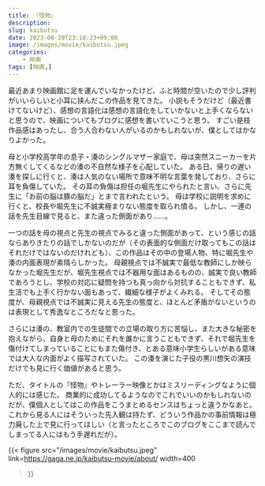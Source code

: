 ```yaml
---
title: 『怪物』
description: 
slug: kaibutsu
date: 2023-06-20T23:18:23+09:00
image: /images/movie/kaibutsu.jpeg
categories:
    - 映画
tags: [映画,]
---
```


最近あまり映画館に足を運んでいなかったけど、ふと時間が空いたので少し評判がいいらしいと小耳に挟んだこの作品を見てきた。
小説もそうだけど（最近書けてないけど）、感想の言語化は感想の言語化をしていかないと上手くならないと思うので、映画についてもブログに感想を書いていこうと思う。
すごい是枝作品感はあったし、合う人合わない人がいるのかもしれないが、僕としてはかなりよかった。

母と小学校高学年の息子・湊のシングルマザー家庭で、母は突然スニーカーを片方無くしてくるなどの湊の不自然な様子を心配していた。
ある日、帰りの遅い湊を探しに行くと、湊は人気のない場所で意味不明な言葉を発しており、さらに耳を負傷していた。
その耳の負傷は担任の堀先生にやられたと言い、さらに先生に「お前の脳は豚の脳だ」とまで言われたという。
母は学校に説明を求めに行くと、校長や堀先生に不誠実極まりない態度を取られ憤る。
しかし、一連の話を先生目線で見ると、また違った側面があり……。

一つの話を母の視点と先生の視点でみると違った側面があって、という感じの話ならありきたりの話でしかないのだが（その表面的な側面だけ取ってもこの話はそれだけではないのだけれども）、この作品はその中の登場人物、特に堀先生や湊の内面表現が素晴らしかった。
母親視点では不誠実で最低な教師にしか映らなかった堀先生だが、堀先生視点では不器用な面はあるものの、誠実で良い教師であろうとし、学校の対応に疑問を持つも真っ向から対抗することもできず、私生活でも上手く行かない面もあって、繊細な様子がよくみれる。
そしてその態度が、母親視点では不誠実に見える先生の態度と、ほとんど矛盾がないというのは表現として秀逸なところだなと思った。

さらには湊の、教室内での生徒間での立場の取り方に苦悩し、また大きな秘密を抱えながら、自身と母のためにそれを誰かに言うこともできず、それで堀先生を傷付けてしまっていることにもまた傷付き、とある意味小学生らしいがある意味では大人な内面がよく描写されていた。
この湊を演じた子役の黒川想矢の演技だけでも見に行く価値があると思う。

ただ、タイトルの『怪物』やトレーラー映像とかはミスリーディングなように個人的には感じた。
商業的に成功してるようなのでこれでいいのかもしれないのだが、僕個人としてはこの作品をこうまとめるセンスはちょっと違うかなあと。
これから見る人にはそういった先入観は持たず、どういう作品かの事前情報は極力廃した上で見に行ってほしい（と言ったところでこのブログをここまで読んでしまってる人にはもう手遅れだが）。

{{< figure
    src="/images/movie/kaibutsu.jpeg"
    link=https://gaga.ne.jp/kaibutsu-movie/about/
    width=400
>}}

